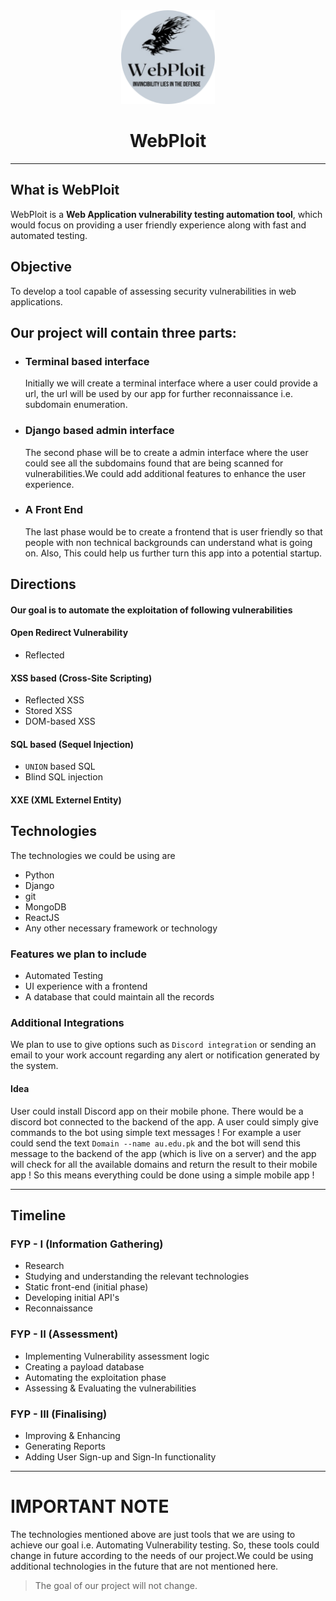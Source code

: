 <div align="center">
<img src="logo.png" alt="WebPloit logo" width="150" height="150">
                                                           
<h1 align="center">WebPloit</h1>
</div>

---

## What is WebPloit
WebPloit is a **Web Application vulnerability testing automation tool**, which would focus on providing a user friendly experience along with fast and automated testing.

## Objective
To develop a tool capable of assessing security vulnerabilities in web applications.



## Our project will contain three parts:
- ### Terminal based interface
    Initially we will create a terminal interface where a user could provide a url, the url will be used by our app for further reconnaissance i.e. subdomain enumeration. 
- ### Django based admin interface
    The second phase will be to create a admin interface where the user could see all the subdomains found that are being scanned for vulnerabilities.We could add additional features to enhance the user experience.
- ### A Front End
   The last phase would be to create a frontend that is user friendly so that people with non technical backgrounds can understand what is going on. Also, This could help us further turn this app into a potential startup.


## Directions 
#### Our goal is to automate the exploitation of following vulnerabilities
#### Open Redirect Vulnerability
- Reflected

#### XSS based  (Cross-Site Scripting)
- Reflected XSS
- Stored XSS
- DOM-based XSS

#### SQL based (Sequel Injection)
- `UNION` based SQL
- Blind SQL injection

#### XXE (XML Externel Entity)



## Technologies
The technologies we could be using are
- Python
- Django
- git
- MongoDB
- ReactJS
- Any other necessary framework or technology

### Features we plan to include 
- Automated Testing
- UI experience with a frontend
- A database that could maintain all the records

### Additional Integrations
We plan to use to give options such as `Discord integration` or sending an email to your work account regarding any alert or notification generated by the system.
#### Idea
User could install Discord app on their mobile phone. There would be a discord bot connected to the backend of the app. A user could simply give commands to the bot using simple text messages ! For example a user could send the text `Domain --name au.edu.pk` and the bot will send this message to the backend of the app (which is live on a server) and the app will check for all the available domains and return the result to their mobile app !
So this means everything could be done using a simple mobile app !


---

## Timeline
### FYP - I (Information Gathering)
- Research
- Studying and understanding the relevant technologies
- Static front-end (initial phase)
- Developing initial API's
- Reconnaissance 
### FYP - II (Assessment)
- Implementing Vulnerability assessment logic
- Creating a payload database
- Automating the exploitation phase
- Assessing & Evaluating the vulnerabilities 
### FYP - III (Finalising)
- Improving & Enhancing
- Generating Reports
- Adding User Sign-up and Sign-In functionality


---

# IMPORTANT NOTE
The technologies mentioned above are just tools that we are using to achieve our goal i.e. Automating Vulnerability testing. So, these tools could change in future according to the needs of our project.We could be using additional technologies in the future that are not mentioned here.

> The goal of our project will not change.

